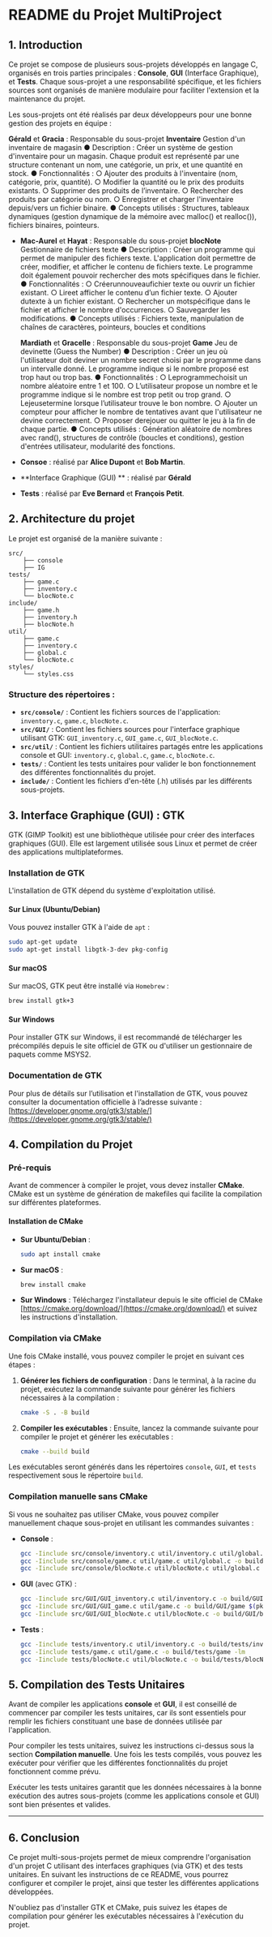 # README du Projet MultiProject

## 1. Introduction

Ce projet se compose de plusieurs sous-projets développés en langage C, organisés en trois parties principales : **Console**, **GUI** (Interface Graphique), et **Tests**. Chaque sous-projet a une responsabilité spécifique, et les fichiers sources sont organisés de manière modulaire pour faciliter l'extension et la maintenance du projet. 

Les sous-projets ont été réalisés par deux développeurs pour une bonne gestion des projets en équipe :

  **Gérald** et **Gracia** : Responsable du sous-projet **Inventaire**
Gestion d'un inventaire de magasin
 ● Description : Créer un système de gestion d'inventaire pour un magasin. Chaque produit
 est représenté par une structure contenant un nom, une catégorie, un prix, et une quantité
 en stock.
 ● Fonctionnalités :
 ○ Ajouter des produits à l'inventaire (nom, catégorie, prix, quantité).
 ○ Modifier la quantité ou le prix des produits existants.
 ○ Supprimer des produits de l’inventaire.
 ○ Rechercher des produits par catégorie ou nom.
 ○ Enregistrer et charger l'inventaire depuis/vers un fichier binaire.
 ● Concepts utilisés : Structures, tableaux dynamiques (gestion dynamique de la mémoire
 avec malloc() et realloc()), fichiers binaires, pointeurs.

- **Mac-Aurel** et **Hayat** : Responsable du sous-projet **blocNote**
Gestionnaire de fichiers texte
 ● Description : Créer un programme qui permet de manipuler des fichiers texte. L'application
 doit permettre de créer, modifier, et afficher le contenu de fichiers texte. Le programme
 doit également pouvoir rechercher des mots spécifiques dans le fichier.
 ● Fonctionnalités :
 ○ Créerunnouveaufichier texte ou ouvrir un fichier existant.
 ○ Lireet afficher le contenu d’un fichier texte.
 ○ Ajouter dutexte à un fichier existant.
 ○ Rechercher un motspécifique dans le fichier et afficher le nombre d'occurrences.
 ○ Sauvegarder les modifications.
 ● Concepts utilisés : Fichiers texte, manipulation de chaînes de caractères, pointeurs,
 boucles et conditions

  **Mardiath** et **Gracelle** : Responsable du sous-projet **Game**
   Jeu de devinette (Guess the Number)
 ● Description : Créer un jeu où l'utilisateur doit deviner un nombre secret choisi par le
 programme dans un intervalle donné. Le programme indique si le nombre proposé est trop
 haut ou trop bas.
 ● Fonctionnalités :
 ○ Leprogrammechoisit un nombre aléatoire entre 1 et 100.
 ○ L’utilisateur propose un nombre et le programme indique si le nombre est trop petit
 ou trop grand.
 ○ Lejeusetermine lorsque l’utilisateur trouve le bon nombre.
 ○ Ajouter un compteur pour afficher le nombre de tentatives avant que l'utilisateur ne
 devine correctement.
 ○ Proposer derejouer ou quitter le jeu à la fin de chaque partie.
 ● Concepts utilisés : Génération aléatoire de nombres avec rand(), structures de contrôle
 (boucles et conditions), gestion d'entrées utilisateur, modularité des fonctions.

- **Consoe** : réalisé par **Alice Dupont** et **Bob Martin**.
- **Interface Graphique (GUI) ** : réalisé par **Gérald**
- **Tests** : réalisé par **Eve Bernard** et **François Petit**.

## 2. Architecture du projet
Le projet est organisé de la manière suivante :

```
src/
    ├── console
    ├── IG
tests/
    ├── game.c
    ├── inventory.c
    └── blocNote.c
include/
    ├── game.h
    ├── inventory.h
    ├── blocNote.h
util/
    ├── game.c
    ├── inventory.c
    ├── global.c
    └── blocNote.c
styles/
    └── styles.css
```

### Structure des répertoires :
- **`src/console/`** : Contient les fichiers sources de l'application: `inventory.c`, `game.c`, `blocNote.c`.
- **`src/GUI/`** : Contient les fichiers sources pour l'interface graphique utilisant GTK: `GUI_inventory.c`, `GUI_game.c`, `GUI_blocNote.c`.
- **`src/util/`** : Contient les fichiers utilitaires partagés entre les applications console et GUI: `inventory.c`, `global.c`, `game.c`, `blocNote.c`.
- **`tests/`** : Contient les tests unitaires pour valider le bon fonctionnement des différentes fonctionnalités du projet.
- **`include/`** : Contient les fichiers d'en-tête (.h) utilisés par les différents sous-projets.

## 3. Interface Graphique (GUI) : GTK

GTK (GIMP Toolkit) est une bibliothèque utilisée pour créer des interfaces graphiques (GUI). Elle est largement utilisée sous Linux et permet de créer des applications multiplateformes.

### Installation de GTK
L'installation de GTK dépend du système d'exploitation utilisé.

#### Sur Linux (Ubuntu/Debian)
Vous pouvez installer GTK à l'aide de `apt` :
```bash
sudo apt-get update
sudo apt-get install libgtk-3-dev pkg-config
```

#### Sur macOS
Sur macOS, GTK peut être installé via `Homebrew` :
```bash
brew install gtk+3
```

#### Sur Windows
Pour installer GTK sur Windows, il est recommandé de télécharger les précompilés depuis le site officiel de GTK ou d'utiliser un gestionnaire de paquets comme MSYS2.

### Documentation de GTK
Pour plus de détails sur l’utilisation et l'installation de GTK, vous pouvez consulter la documentation officielle à l’adresse suivante :
[https://developer.gnome.org/gtk3/stable/](https://developer.gnome.org/gtk3/stable/)

## 4. Compilation du Projet

### Pré-requis

Avant de commencer à compiler le projet, vous devez installer **CMake**. CMake est un système de génération de makefiles qui facilite la compilation sur différentes plateformes.

#### Installation de CMake
- **Sur Ubuntu/Debian** :
  ```bash
  sudo apt install cmake
  ```

- **Sur macOS** :
  ```bash
  brew install cmake
  ```

- **Sur Windows** : 
  Téléchargez l'installateur depuis le site officiel de CMake [https://cmake.org/download/](https://cmake.org/download/) et suivez les instructions d'installation.

### Compilation via CMake

Une fois CMake installé, vous pouvez compiler le projet en suivant ces étapes :

1. **Générer les fichiers de configuration** :
   Dans le terminal, à la racine du projet, exécutez la commande suivante pour générer les fichiers nécessaires à la compilation :

   ```bash
   cmake -S . -B build
   ```

2. **Compiler les exécutables** :
   Ensuite, lancez la commande suivante pour compiler le projet et générer les exécutables :

   ```bash
   cmake --build build
   ```

Les exécutables seront générés dans les répertoires `console`, `GUI`, et `tests` respectivement sous le répertoire `build`.

### Compilation manuelle sans CMake

Si vous ne souhaitez pas utiliser CMake, vous pouvez compiler manuellement chaque sous-projet en utilisant les commandes suivantes :

- **Console** :
  ```bash
  gcc -Iinclude src/console/inventory.c util/inventory.c util/global.c -o build/console/inventory
  gcc -Iinclude src/console/game.c util/game.c util/global.c -o build/console/game
  gcc -Iinclude src/console/blocNote.c util/blocNote.c util/global.c -o build/console/blocNote
  ```

- **GUI** (avec GTK) :
  ```bash
  gcc -Iinclude src/GUI/GUI_inventory.c util/inventory.c -o build/GUI/inventory $(pkg-config --cflags --libs gtk+-3.0)
  gcc -Iinclude src/GUI/GUI_game.c util/game.c -o build/GUI/game $(pkg-config --cflags --libs gtk+-3.0)
  gcc -Iinclude src/GUI/GUI_blocNote.c util/blocNote.c -o build/GUI/blocNote $(pkg-config --cflags --libs gtk+-3.0)
  ```

- **Tests** :
  ```bash
  gcc -Iinclude tests/inventory.c util/inventory.c -o build/tests/inventory -lm
  gcc -Iinclude tests/game.c util/game.c -o build/tests/game -lm
  gcc -Iinclude tests/blocNote.c util/blocNote.c -o build/tests/blocNote -lm
  ```

## 5. Compilation des Tests Unitaires

Avant de compiler les applications **console** et **GUI**, il est conseillé de commencer par compiler les tests unitaires, car ils sont essentiels pour remplir les fichiers constituant une base de données utilisée par l'application.

Pour compiler les tests unitaires, suivez les instructions ci-dessus sous la section **Compilation manuelle**. Une fois les tests compilés, vous pouvez les exécuter pour vérifier que les différentes fonctionnalités du projet fonctionnent comme prévu.

Exécuter les tests unitaires garantit que les données nécessaires à la bonne exécution des autres sous-projets (comme les applications console et GUI) sont bien présentes et valides.

---

## 6. Conclusion

Ce projet multi-sous-projets permet de mieux comprendre l'organisation d'un projet C utilisant des interfaces graphiques (via GTK) et des tests unitaires. En suivant les instructions de ce README, vous pourrez configurer et compiler le projet, ainsi que tester les différentes applications développées. 

N'oubliez pas d'installer GTK et CMake, puis suivez les étapes de compilation pour générer les exécutables nécessaires à l'exécution du projet.
